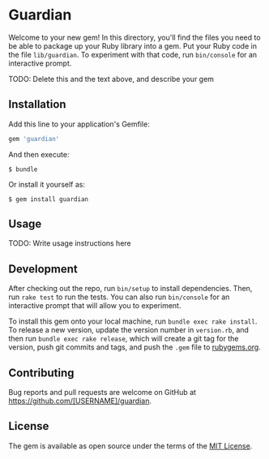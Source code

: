 # Guardian

Welcome to your new gem! In this directory, you'll find the files you need to be able to package up your Ruby library into a gem. Put your Ruby code in the file `lib/guardian`. To experiment with that code, run `bin/console` for an interactive prompt.

TODO: Delete this and the text above, and describe your gem

## Installation

Add this line to your application's Gemfile:

```ruby
gem 'guardian'
```

And then execute:

    $ bundle

Or install it yourself as:

    $ gem install guardian

## Usage

TODO: Write usage instructions here

## Development

After checking out the repo, run `bin/setup` to install dependencies. Then, run `rake test` to run the tests. You can also run `bin/console` for an interactive prompt that will allow you to experiment.

To install this gem onto your local machine, run `bundle exec rake install`. To release a new version, update the version number in `version.rb`, and then run `bundle exec rake release`, which will create a git tag for the version, push git commits and tags, and push the `.gem` file to [rubygems.org](https://rubygems.org).

## Contributing

Bug reports and pull requests are welcome on GitHub at https://github.com/[USERNAME]/guardian.

## License

The gem is available as open source under the terms of the [MIT License](https://opensource.org/licenses/MIT).

